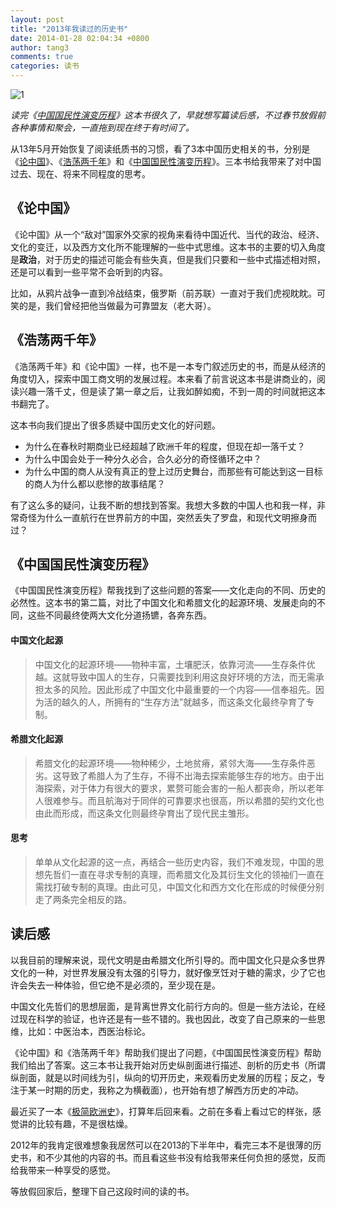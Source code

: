```yaml
---
layout: post
title: "2013年我读过的历史书"
date: 2014-01-28 02:04:34 +0800
author: tang3
comments: true
categories: 读书
---
```

![1](http://ww2.sinaimg.cn/large/3f18819bjw1ecvv4h3kpzj20sg0nsq9a.jpg)

*读完《[中国国民性演变历程][1]》这本书很久了，早就想写篇读后感，不过春节放假前各种事情和聚会，一直拖到现在终于有时间了。*

从13年5月开始恢复了阅读纸质书的习惯，看了3本中国历史相关的书，分别是《[论中国][2]》、《[浩荡两千年][3]》和《[中国国民性演变历程][1]》。三本书给我带来了对中国过去、现在、将来不同程度的思考。

<!--more-->

## 《论中国》

《论中国》从一个“敌对”国家外交家的视角来看待中国近代、当代的政治、经济、文化的变迁，以及西方文化所不能理解的一些中式思维。这本书的主要的切入角度是**政治**，对于历史的描述可能会有些失真，但是我们只要和一些中式描述相对照，还是可以看到一些平常不会听到的内容。

比如，从鸦片战争一直到冷战结束，俄罗斯（前苏联）一直对于我们虎视眈眈。可笑的是，我们曾经把他当做最为可靠盟友（老大哥）。

## 《浩荡两千年》

《浩荡两千年》和《论中国》一样，也不是一本专门叙述历史的书，而是从经济的角度切入，探索中国工商文明的发展过程。本来看了前言说这本书是讲商业的，阅读兴趣一落千丈，但是读了第一章之后，让我如醉如痴，不到一周的时间就把这本书翻完了。

这本书向我们提出了很多质疑中国历史文化的好问题。

*   为什么在春秋时期商业已经超越了欧洲千年的程度，但现在却一落千丈？
*   为什么中国会处于一种分久必合，合久必分的奇怪循环之中？
*   为什么中国的商人从没有真正的登上过历史舞台，而那些有可能达到这一目标的商人为什么都以悲惨的故事结尾？

有了这么多的疑问，让我不断的想找到答案。我想大多数的中国人也和我一样，非常奇怪为什么一直航行在世界前方的中国，突然丢失了罗盘，和现代文明擦身而过？

## 《中国国民性演变历程》

《中国国民性演变历程》帮我找到了这些问题的答案——文化走向的不同、历史的必然性。这本书的第二篇，对比了中国文化和希腊文化的起源环境、发展走向的不同，这些不同最终使两大文化分道扬镳，各奔东西。

#### 中国文化起源

>中国文化的起源环境——物种丰富，土壤肥沃，依靠河流——生存条件优越。这就导致中国人的生存，只需要找到利用这良好环境的方法，而无需承担太多的风险。因此形成了中国文化中最重要的一个内容——信奉祖先。因为活的越久的人，所拥有的“生存方法”就越多，而这条文化最终孕育了专制。

#### 希腊文化起源

>希腊文化的起源环境——物种稀少，土地贫瘠，紧邻大海——生存条件恶劣。这导致了希腊人为了生存，不得不出海去探索能够生存的地方。由于出海探索，对于体力有很大的要求，累赘可能会害的一船人都丧命，所以老年人很难参与。而且航海对于同伴的可靠要求也很高，所以希腊的契约文化也由此而形成，而这条文化则最终孕育出了现代民主雏形。

#### 思考

>单单从文化起源的这一点，再结合一些历史内容，我们不难发现，中国的思想先哲们一直在寻求专制的真理，而希腊文化及其衍生文化的领袖们一直在需找打破专制的真理。由此可见，中国文化和西方文化在形成的时候便分别走了两条完全相反的路。

## 读后感

以我目前的理解来说，现代文明是由希腊文化所引导的。而中国文化只是众多世界文化的一种，对世界发展没有太强的引导力，就好像烹饪对于糖的需求，少了它也许会失去一种体验，但它绝不是必须的，至少现在是。

中国文化先哲们的思想层面，是背离世界文化前行方向的。但是一些方法论，在经过现在科学的验证，也许还是有一些不错的。我也因此，改变了自己原来的一些思维，比如：中医治本，西医治标论。

《论中国》和《浩荡两千年》帮助我们提出了问题，《中国国民性演变历程》帮助我们给出了答案。这三本书让我开始对历史纵剖面进行描述、剖析的历史书（所谓纵剖面，就是以时间线为引，纵向的切开历史，来观看历史发展的历程；反之，专注于某一时期的历史，我称之为横截面），也开始有想了解西方历史的冲动。

最近买了一本《[极简欧洲史][4]》，打算年后回来看。之前在多看上看过它的样张，感觉讲的比较有趣，不是很枯燥。

2012年的我肯定很难想象我居然可以在2013的下半年中，看完三本不是很薄的历史书，和不少其他的内容的书。而且看这些书没有给我带来任何负担的感觉，反而给我带来一种享受的感觉。

等放假回家后，整理下自己这段时间的读的书。



[1]:http://www.amazon.cn/gp/product/B00D406VWO/ref=cm_cr_ryp_prd_ttl_sol_4
[2]:http://www.amazon.cn/%E8%AE%BA%E4%B8%AD%E5%9B%BD-%E4%BA%A8%E5%88%A9%E2%80%A2%E5%9F%BA%E8%BE%9B%E6%A0%BC/dp/B009AL1FPE/ref=sr_1_1?ie=UTF8&qid=1390628477&sr=8-1&keywords=%E8%AE%BA%E4%B8%AD%E5%9B%BD
[3]:http://www.amazon.cn/gp/product/B006DVQKCC/ref=cm_cr_ryp_prd_ttl_sol_6
[4]:http://www.amazon.cn/%E4%BD%A0%E4%B8%80%E5%AE%9A%E7%88%B1%E8%AF%BB%E7%9A%84%E6%9E%81%E7%AE%80%E6%AC%A7%E6%B4%B2%E5%8F%B2-%E7%BA%A6%E7%BF%B0%E2%80%A2%E8%B5%AB%E6%96%AF%E7%89%B9/dp/B008FV39WW/ref=sr_1_1?s=books&ie=UTF8&qid=1390636751&sr=1-1&keywords=%E6%9E%81%E7%AE%80%E6%AC%A7%E6%B4%B2%E5%8F%B2
